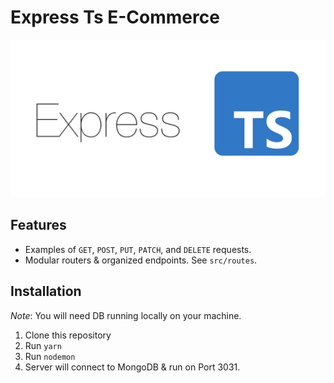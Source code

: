 # Express Ts E-Commerce

![ExpressTs](asset/1_edC2tnPxvj-qPw815f8HTw.png)

## Features

- Examples of `GET`, `POST`, `PUT`, `PATCH`, and `DELETE` requests.
- Modular routers & organized endpoints. See `src/routes`.

## Installation

_Note_: You will need DB running locally on your machine.

1. Clone this repository
2. Run `yarn`
3. Run `nodemon`
4. Server will connect to MongoDB & run on Port 3031.

